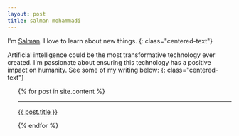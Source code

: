```yaml
---
layout: post
title: salman mohammadi
---
```


I'm&nbsp;[Salman](https://www.linkedin.com/in/salman-m-a541a6152/). I love to learn about new things.
{: class="centered-text"}

Artificial intelligence could be the most transformative technology ever created. I'm passionate about ensuring this technology has a positive impact on humanity. See some of my writing below:
{: class="centered-text"}

  <div class="post-list">
    <ul class="content-listing">
      {% for post in site.content %}      
        <br>
        <hr class="contrast centered-text">
        <a href="{{ post.url | prepend: site.baseurl }}"><p class="centered-text ">{{ post.title }}</p></a>
      {% endfor %}
        <br>
    </ul>
</div>